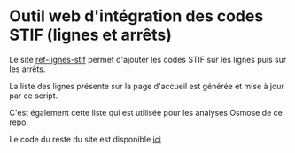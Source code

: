 # Outil web d'intégration des codes STIF (lignes et arrêts)
Le site [ref-lignes-stif](https://ref-lignes-stif.5apps.com/) permet d'ajouter les codes STIF sur les lignes puis sur les arrêts.

La liste des lignes présente sur la page d'accueil est générée et mise à jour par ce script.

C'est également cette liste qui est utilisée pour les analyses Osmose de ce repo.


Le code du reste du site est disponible [ici](https://github.com/nlehuby/OSM_snippets/tree/master/STIF-to-OSM)

